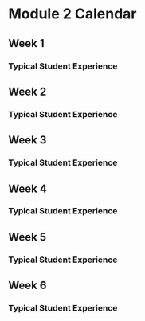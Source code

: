 # Module 2 Calendar

## Week 1
### Typical Student Experience

## Week 2
### Typical Student Experience

## Week 3
### Typical Student Experience

## Week 4
### Typical Student Experience

## Week 5
### Typical Student Experience

## Week 6
### Typical Student Experience
